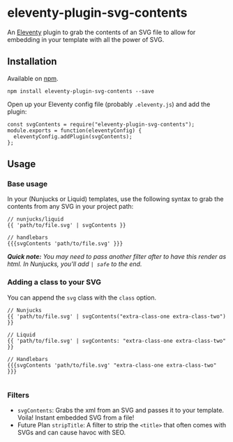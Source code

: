 # eleventy-plugin-svg-contents

An [Eleventy](https://github.com/11ty/eleventy) plugin to grab the contents of an SVG file to allow for embedding in your template with all the power of SVG.

## Installation

Available on [npm](https://www.npmjs.com/package/eleventy-plugin-svg-contents).

```
npm install eleventy-plugin-svg-contents --save
```

Open up your Eleventy config file (probably `.eleventy.js`) and add the plugin:

```
const svgContents = require("eleventy-plugin-svg-contents");
module.exports = function(eleventyConfig) {
  eleventyConfig.addPlugin(svgContents);
};
```


## Usage

### Base usage
In your (Nunjucks or Liquid) templates, use the following syntax to grab the contents from any SVG in your project path:

```
// nunjucks/liquid
{{ 'path/to/file.svg' | svgContents }}

// handlebars
{{{svgContents 'path/to/file.svg' }}}
```

_**Quick note:** You may need to pass another filter after to have this render as html. In Nunjucks, you'll add `| safe` to the end._

### Adding a class to your SVG

You can append the `svg` class with the `class` option.

```
// Nunjucks
{{ 'path/to/file.svg' | svgContents("extra-class-one extra-class-two") }}

// Liquid
{{ 'path/to/file.svg' | svgContents: "extra-class-one extra-class-two" }}

// Handlebars
{{{svgContents 'path/to/file.svg' "extra-class-one extra-class-two" }}}


```

### Filters

* `svgContents`: Grabs the xml from an SVG and passes it to your template. Voila! Instant embedded SVG from a file!
* Future Plan `stripTitle`: A filter to strip the `<title>` that often comes with SVGs and can cause havoc with SEO.
